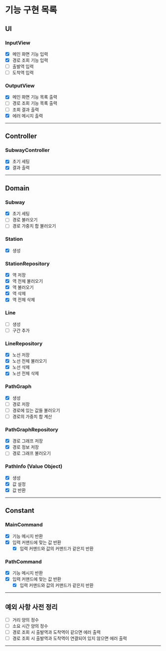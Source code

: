 # 기능 구현 목록

## UI
### InputView
- [x] 메인 화면 기능 입력
- [x] 경로 조회 기능 입력
- [ ] 출발역 입력
- [ ] 도착역 입력

### OutputView
- [x] 메인 화면 기능 목록 출력
- [ ] 경로 조회 기능 목록 출력
- [ ] 조회 결과 출력
- [x] 에러 메시지 출력
---

## Controller
### SubwayController
- [x] 초기 세팅
- [x] 결과 출력
---

## Domain
### Subway
- [x] 초기 세팅
- [ ] 경로 불러오기
- [ ] 경로 가중치 합 불러오기

### Station
- [x] 생성

### StationRepository
- [x] 역 저장
- [x] 역 전체 불러오기
- [x] 역 불러오기
- [x] 역 삭제
- [x] 역 전체 삭제

### Line
- [ ] 생성
- [ ] 구간 추가

### LineRepository
- [x] 노선 저장
- [x] 노선 전체 불러오기
- [x] 노선 삭제
- [x] 노선 전체 삭제

### PathGraph
- [x] 생성
- [ ] 경로 저장
- [ ] 경로에 있는 값들 불러오기
- [ ] 경로의 가중치 합 계산

### PathGraphRepository
- [x] 경로 그래프 저장
- [x] 경로 정보 저장
- [ ] 경로 그래프 불러오기

### PathInfo (Value Object)
- [x] 생성
- [x] 값 설정
- [x] 값 반환
---

## Constant
### MainCommand
- [x] 기능 메시지 반환
- [x] 입력 커맨드에 맞는 값 반환
  - [x] 입력 커맨드와 값의 커맨드가 같은지 반환

### PathCommand
- [x] 기능 메시지 반환
- [x] 입력 커맨드에 맞는 값 반환
    - [x] 입력 커맨드와 값의 커맨드가 같은지 반환
---

## 예외 사항 사전 정리
- [ ] 거리 양의 정수
- [ ] 소요 시간 양의 정수
- [ ] 경로 조회 시 출발역과 도착역이 같으면 에러 출력
- [ ] 경로 조회 시 출발역과 도착역이 연결되어 있지 않으면 에러 출력
---